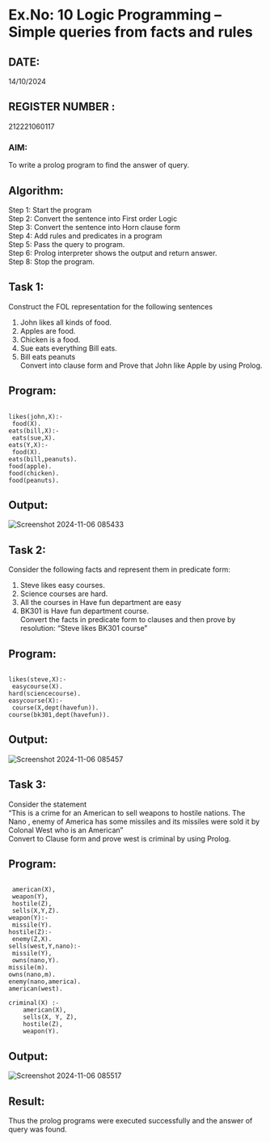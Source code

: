 # Ex.No: 10  Logic Programming –  Simple queries from facts and rules
## DATE:  
14/10/2024
## REGISTER NUMBER : 
212221060117
### AIM: 
To write a prolog program to find the answer of query. 
##  Algorithm:
 Step 1: Start the program <br> 
 Step 2: Convert the sentence into First order Logic  <br> 
 Step 3:  Convert the sentence into Horn clause form  <br> 
 Step 4: Add rules and predicates in a program   <br> 
 Step 5:  Pass the query to program. <br> 
 Step 6: Prolog interpreter shows the output and return answer. <br> 
 Step 8:  Stop the program.
## Task 1:
Construct the FOL representation for the following sentences <br> 
1.	John likes all kinds of food.  <br> 
2.	Apples are food.  <br> 
3.	Chicken is a food.  <br> 
4.	Sue eats everything Bill eats. <br> 
5.	 Bill eats peanuts  <br> 
   Convert into clause form and Prove that John like Apple by using Prolog. <br> 
## Program:
```

likes(john,X):-
 food(X).
eats(bill,X):-
 eats(sue,X).
eats(Y,X):-
 food(X).
eats(bill,peanuts).
food(apple).
food(chicken).
food(peanuts).

```
## Output:

![Screenshot 2024-11-06 085433](https://github.com/user-attachments/assets/775df27c-1e3e-45e3-8f9a-cce318d7b2c5)


## Task 2:
Consider the following facts and represent them in predicate form: <br>              
1.	Steve likes easy courses. <br> 
2.	Science courses are hard. <br> 
3. All the courses in Have fun department are easy <br> 
4. BK301 is Have fun department course.<br> 
Convert the facts in predicate form to clauses and then prove by resolution: “Steve likes BK301 course”<br> 

## Program:
```

likes(steve,X):-
 easycourse(X).
hard(sciencecourse).
easycourse(X):-
 course(X,dept(havefun)).
course(bk301,dept(havefun)).

```
## Output:

![Screenshot 2024-11-06 085457](https://github.com/user-attachments/assets/8a5f63a4-9265-43aa-a241-4fe648d55f6c)


## Task 3:
Consider the statement <br> 
“This is a crime for an American to sell weapons to hostile nations. The Nano , enemy of America has some missiles and its missiles were sold it by Colonal West who is an American” <br> 
Convert to Clause form and prove west is criminal by using Prolog.<br> 
## Program:
```

 american(X),
 weapon(Y),
 hostile(Z),
 sells(X,Y,Z).
weapon(Y):-
 missile(Y).
hostile(Z):-
 enemy(Z,X).
sells(west,Y,nano):-
 missile(Y),
 owns(nano,Y).
missile(m).
owns(nano,m).
enemy(nano,america).
american(west).

criminal(X) :- 
    american(X), 
    sells(X, Y, Z), 
    hostile(Z), 
    weapon(Y).

```
## Output:

![Screenshot 2024-11-06 085517](https://github.com/user-attachments/assets/07dd366b-ed09-43cb-82e5-d1ff5942ceea)

## Result:
Thus the prolog programs were executed successfully and the answer of query was found.
